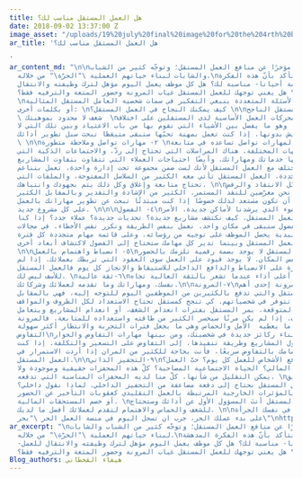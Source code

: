 ```yaml
---
title: هل العمل المستقل مناسب لك؟
date: 2018-09-02 13:37:00 Z
image_asset: "/uploads/19%20july%20final%20image%20for%20the%204rth%20blog.jpg"
ar_title: 'هل العمل المستقل مناسب لك؟

'
ar_content_md: "\n\nكثر الحديث مؤخرًا عن منافع العمل المستقل؛ وتوجّه كثير من الشباب
  والشابات لبناء حياتهم العملية \"الحرّة\" من خلاله.\nلكن كيف تتأكد بأنّ هذه الفكرة
  المدهشة -والحالمة أحيانا- مناسبة لك؟ هل كل موظف يعمل اليوم مؤهل لترك وظيفته والانتقال
  للعمل المستقل؟ هل يعني توجهك للعمل المستقل غياب المرونة وحضور المتعة والترفيه فقط؟
  \nلنجيب على هذه الأسئلة المتعددة ينبغي التفكير في سمات شخصية العامل المستقل المثالية،
  أو بكلمات أخرى: \nكيف يمكنك النجاح في العمل المستقل؟ \n\nسمات المستقل الناجح\n\n١-
  \ شغف لا محدود بموهبتك  \nالشغف أحد محركات العمل الأساسية لدى المستقلين على اختلاف
  تخصصاتهم.  وهو ما يفصل بين الأشياء التي نقوم بها من باب الاعتياد وبين تلك التي لا
  نستطيع العيش بدونها. إذا كنت تعمل بمهنة تحبّها ستبقى متيقظا تبحث سبل تطوير أدائك.
  \ \n\n٢- مهارات تواصل وملاحظة متطورة \nيحتاج المستقل لمهارات تواصل تساعده في متابعة
  عمله مع الجهات المختلفة. هناك المراسلات التي تحتاج إلى ردّ، والاجتماعات الذكية التي
  تعرض من خلالها خدماتك ومهاراتك. وأيضًا احتياجات العملاء التي تتفاوت بتفاوت المشاريع.
  الموضوع يختلف مع العمل المستقل لأنك لست ضمن مجموعة تحت إدارة واحدة، تعمل بتناغم
  وفي أوقات محددة. العمل المستقل تأتي معه الكثير من السلاسل المفتوحة، والملفات التي
  تحتاج متابعة وإغلاق وكل ذلك يتم بجهودك وانتباهك. \n\n٣- تقبّل الانتقاد والرفض\nفي
  العمل المستقل نحن معرّضين للنقد المستمر، الكثير من الإشادة والتقدير وبالمقابل الكثير
  من الرفض.  يجب أن تكون مستعد لذلك خصوصًا إذا كنت مبتدئًا تبحث عن تطوير مهاراتك بالعمل
  على كل مشروع جديد. \n\n\n٤- الفضول\nالفضول هو الضوء الذي يرشدنا لأماكن جديدة. الأمر
  نفسه في العمل المستقل. كيف نكتشف مشاريع جديدة؟ تحديات جديدة؟ عملاء جدد؟ إذا كنا
  لا نملك الفضول سنبقى في مكان واحد. نعمل بنفس الطريقة ونكرر نفس الأخطاء. في مجالات
  العمل التقليدية يحصل الموظف على توجيه من رؤسائه، وعلى قائمة مهام متجددة كل فترة.
  لكن مع العمل المستقل وبينما تدير كل مهامك ستحتاج إلى الفضول لاكتشاف أبعاد أخرى.
  \n\n٥- انضباط واهتمام بالعمل\nفي العمل المستقل لا يوجد بصمة رقمية تلزمك بالحضور
  يوميا ولنفس المكان. لا يوجد قيود على العمل سوى العقود التي تربطك بعملائك. إذا لم
  تكن لديك القدرة على الانضباط والدافع الداخلي للاستيقاظ والإنجاز كل يوم فالعمل المستقل
  للأسف ليس لك. \n٦-ثقة عالية\nيمكنك تحقيق أعلى أداء عندما تشعر بالثقة العالية تجاه
  نفسك، ومهاراتك وما تقدمه لعملائك وشركائك.\n\n٧-المرونة\nإذا كانت المرونة إحدى أهم
  ميزات العمل المستقل والتي تدفع بالكثيرين من الموظفين اليوم للتوجه إليه، فهي بالمقابل
  أهم ميزة يجب أن تتوفر في شخصياتهم. كي تنجح كمستقل تحتاج الاستعداد لكل الظروف والمواقف
  المتوقعة وغير المتوقعة. يمر المستقل بفترات انعدام الشغف، أو انعدام المشاريع ويتعامل
  مع مختلف الشخصيات. إذا لم يكن مرنًا سيخسر الكثير من طاقته واستعداده للمتابعة. فالمرونة
  هي ما يعطيه  الأمل والحماس وهي ما يجعل فترات التجربة والانتظار أكثر سهولة.\n\n٨-مهارات
  التفاوض\nستحتاج إلى بناء ركائز جديدة في شخصيتك، ومن بينها مهارات التفاوض والحوار.
  من التفاوض حول المشاريع وطريقة تنفيذها، إلى التفاوض على التسعير والتكلفة. إذا كنت
  تفقد اهتمامك بالتفاوض سريعًا، فأنت بحاجة للكثير من المران إذا أردت الاستمرار في
  العمل المستقل.\n\n٩-التحفيز الذاتي\nما الذي يدفع الأشخاص للعمل كل يوم؟ حبّ العمل؟
  حبّ العائد المالي؟ الحياة الاجتماعية المصاحبة؟ كلّ هذه المحفزات حقيقية وموجودة ولا
  يمكن التقليل من شأنها. كلّ منا لديه المحفزات المناسبة التي تدفعه. \nلكن، عندما يتعلق
  الأمر بالعمل المستقل نحتاج إلى دفعة مضاعفة من التحفيز الداخلي. لماذا نقول داخلي؟
  لأنه لا يرتبط بالمؤثرات الخارجية المرتبطة بالعمل التقليدي كعقوبات التأخير عن الحضور
  أو خصم المستحقات المالية. \nفي العمل المستقل أنتَ المسؤول الأول عن أدائك وستحتاج
  للشغف والحماس والاهتمام لتقدم لعملائك أفضل ما لديك. \n\nلذا ان كنت ترى في نفسك الجرأة
  على بدء عملك الحر، جرب ان تسجل اليوم في منصة العمل الحر \"بحر\"\nhttp://bit.ly/2Pp64jE\n"
ar_excerpt: "\nكثر الحديث مؤخرًا عن منافع العمل المستقل؛ وتوجّه كثير من الشباب والشابات
  لبناء حياتهم العملية \"الحرّة\" من خلاله.\nلكن كيف تتأكد بأنّ هذه الفكرة المدهشة
  -والحالمة أحيانا- مناسبة لك؟ هل كل موظف يعمل اليوم مؤهل لترك وظيفته والانتقال للعمل
  المستقل؟ هل يعني توجهك للعمل المستقل غياب المرونة وحضور المتعة والترفيه فقط؟ \n"
Blog_authors: هيفاء القحطاني
---
```


